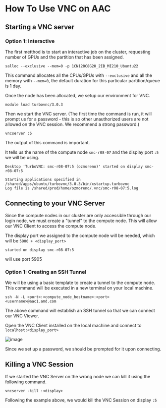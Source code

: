 # How To Use VNC on AAC

## Starting a VNC server

### Option 1: Interactive

The first metthod is to start an interactive job on the cluster, requesting number of GPUs and the partition that has been assigned. 
```
salloc --exclusive --mem=0 -p 1CN128C8G2H_2IB_MI210_Ubuntu22
```
This command allocates all the CPUs/GPUs with `--exclusive` and all the memory with `--mem=0`, the default duration for this particular partition/queue is 1 day.

Once the node has been allocated, we setup our environment for VNC.
```
module load turbovnc/3.0.3
```
Then we start the VNC server. (The first time the command is run, it will prompt us for a password - this is so other unauthorized users are not allowed on the VNC session. We recommend a strong password.)
```
vncserver :5
```
The output of this command is important. 

It tells us the name of the compute node `smc-r08-07` and the display port `:5` we will be using. 
```
Desktop 'TurboVNC: smc-r08-07:5 (ozmoreno)' started on display smc-r08-07:5

Starting applications specified in /shared/apps/ubuntu/turbovnc/3.0.3/bin/xstartup.turbovnc
Log file is /shared/prod/home/ozmoreno/.vnc/smc-r08-07:5.log
```

## Connecting to your VNC Server
Since the compute nodes in our cluster are only accessible through our login node, we must create a "tunnel" to the compute node. This will allow our VNC Client to access the compute node. 

The display port we assigned to the compute node will be needed, which will be `5900 + <display_port>`
```
started on display smc-r08-07:5
```
will use port 5905

### Option 1: Creating an SSH Tunnel
We will be using a basic template to create a tunnel to the compute node. This command will be executed in a new terminal on your local machine. 
```
ssh -N -L <port>:<compute_node_hostname>:<port> <username>@aac1.amd.com
```
The above command will establish an SSH tunnel so that we can connect our VNC Viewer.

Open the VNC Client installed on the local machine and connect to `localhost:<display_port>`

![image](https://github.com/ozziemoreno/AMDAcceleratorCloudGuides/assets/109979778/3bc5c8b7-821c-4de8-a42f-ba18f13c15b2)

Since we set up a password, we should be prompted for it upon connecting. 

## Killing a VNC Session
If we started the VNC Server on the wrong node we can kill it using the following command. 
```
vncserver -kill :<display> 
```
Following the example above, we would kill the VNC Session on display `:5`
